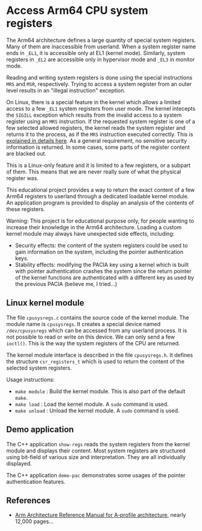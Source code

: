 # Access Arm64 CPU system registers

The Arm64 architecture defines a large quantity of special system registers.
Many of them are inaccessible from userland. When a system register name ends in `_EL1`,
it is accessible only at EL1 (kernel mode). Similarly, system registers in `_EL2` are
accessible only in hypervisor mode and `_EL3` in monitor mode.

Reading and writing system registers is done using the special instructions `MRS` and `MSR`,
respectively. Trying to access a system register from an outer level results in an "illegal
 instruction" exception.

On Linux, there is a special feature in the kernel which allows a limited access to
a few `_EL1` system registers from user mode. The kernel intecepts the `SIGILL` exception
which results from the invalid access to a system register using an `MRS` instruction.
If the requested system register is one of a few selected allowed registers, the kernel
reads the system register and returns it to the process, as if the `MRS` instruction
executed correctly.
This is [explained in details here](https://www.kernel.org/doc/html/latest/arm64/cpu-feature-registers.html).
As a general requirement, no sensitive security information is returned.
In some cases, some parts of the register content are blacked out.

This is a Linux-only feature and it is limited to a few registers, or a subpart of them.
This means that we are never really sure of what the physical register was.

This educational project provides a way to return the exact content of a few Arm64 registers
to userland through a dedicated loadable kernel module. An application program is provided to
display an analysis of the contents of these registers.

Warning: This project is for educational purpose only, for people wanting to increase their
knowledge in the Arm64 architecture. Loading a custom kernel module may always have unexpected
side effects, including:
- Security effects: the content of the system registers could be used to gain information on
  the system, including the pointer authentication keys.
- Stability effects: modifying the PACIA key using a kernel which is built with pointer authentication
  crashes the system since the return pointer of the kernel functions are authenticated with a
  different key as used by the previous PACIA (believe me, I tried...)

## Linux kernel module

The file `cpusysregs.c` contains the source code of the kernel module. The module name is `cpusysregs`.
It creates a special device named `/dev/cpusysregs` which can be accessed from any userland process.
It is not possible to read or write on this device. We can only send a few `ioctl()`.
This is the way the system registers of the CPU are returned.

The kernel module interface is described in the file `cpusysregs.h`. It defines the structure
`csr_registers_t` which is used to return the content of the selected system registers.

Usage instructions:
- `make module` : Build the kernel module. This is also part of the default `make`.
- `make load` : Load the kernel module. A `sudo` command is used.
- `make unload` : Unload the kernel module. A `sudo` command is used.

## Demo application

The C++ application `show-regs` reads the system registers from the kernel module and displays
their content. Most system registers are structured using bit-field of various size and
interpretation. They are all individually displayed.

The C++ application `demo-pac` demonstrates some usages of the pointer authentication features.

## References

- [Arm Architecture Reference Manual for A-profile architecture](https://developer.arm.com/documentation/ddi0487/latest),
  nearly 12,000 pages...
